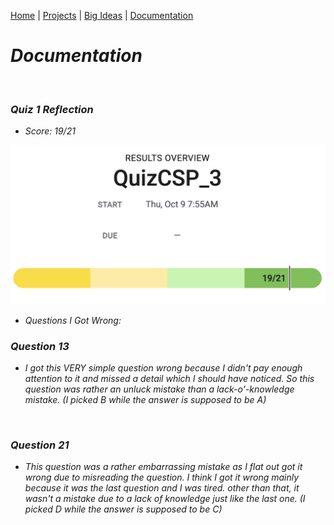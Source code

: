 [Home](https://kaankutluer.github.io/kaankutluer.github.io/) | [Projects](https://kaankutluer.github.io/kaankutluer.github.io/projects.md) | [Big Ideas](https://kaankutluer.github.io/kaankutluer.github.io/big_ideas.md) | [Documentation](https://kaankutluer.github.io/kaankutluer.github.io/documentation.md)


# ***Documentation***

<br>

### ***Quiz 1 Reflection***

- *Score: 19/21*

<img src="Screenshot 2025-10-20 at 01.04.07.png" width="650">

- *Questions I Got Wrong:*

### ***Question 13***

- *I got this VERY simple question wrong because I didn't pay enough attention to it and missed a detail which I should have noticed. So this question was rather an unluck mistake than a lack-o'-knowledge mistake. (I picked B while the answer is supposed to be A)*

  <img src="" width="650">

### ***Question 21***

- *This question was a rather embarrassing mistake as I flat out got it wrong due to misreading the question. I think I got it wrong mainly because it was the last question and I was tired. other than that, it wasn't a mistake due to a lack of knowledge just like the last one. (I picked D while the answer is supposed to be C)*

  <img src="" width="650">

